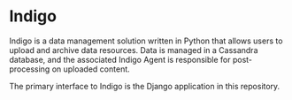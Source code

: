 # Indigo

Indigo is a data management solution written in Python that allows users to upload and archive data resources.  Data is managed in a Cassandra database, and the associated Indigo Agent is responsible for post-processing on uploaded content.

The primary interface to Indigo is the Django application in this repository.
